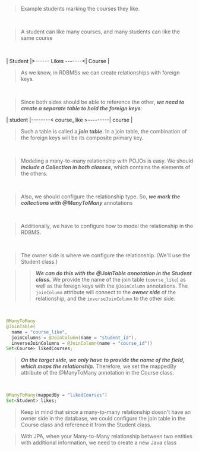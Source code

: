 > Example students marking the courses they like.

<br/>

> A student can like many courses, and many students can like the same course

<br/>

| Student |>------ Likes -------<| Course |

> As we know, in RDBMSs we can create relationships with foreign keys. 

<br/>

> Since both sides should be able to reference the other, ***we need to create a separate table to hold the foreign keys***:

| student |--------< course_like >---------| course |

> Such a table is called a ***join table***. In a join table, the combination of the foreign keys will be its composite primary key.

<br/>

> Modeling a many-to-many relationship with POJOs is easy. We should ***include a Collection in both classes***, which contains the elements of the others.

<br/>

> Also, we should configure the relationship type. So, ***we mark the collections with @ManyToMany*** annotations

<br/>

> Additionally, we have to configure how to model the relationship in the RDBMS.

<br/>

> The owner side is where we configure the relationship. (We'll use the Student class.)

>> ***We can do this with the @JoinTable annotation in the Student class.*** We provide the name of the join table (`course_like`) as well as the foreign keys with the `@JoinColumn` annotations. The `joinColumn` attribute will connect to the ***owner side*** of the relationship, and the `inverseJoinColumn` to the other side.

<br/>

```java
@ManyToMany
@JoinTable(
  name = "course_like", 
  joinColumns = @JoinColumn(name = "student_id"), 
  inverseJoinColumns = @JoinColumn(name = "course_id"))
Set<Course> likedCourses;
```

> ***On the target side, we only have to provide the name of the field, which maps the relationship.*** Therefore, we set the mappedBy attribute of the @ManyToMany annotation in the Course class.

<br/>

```java
@ManyToMany(mappedBy = "likedCourses")
Set<Student> likes;
```
> Keep in mind that since a many-to-many relationship doesn't have an owner side in the database, we could configure the join table in the Course class and reference it from the Student class.


> With JPA, when your Many-to-Many relationship between two entities with additional information, we need to create a new Java class